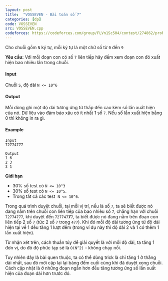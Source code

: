 ```yaml
---
layout: post
title:  "VOSSEVEN - Bài toán số 7"
categories: [dp]
code: VOSSEVEN
src: VOSSEVEN.cpp
codeforces: https://codeforces.com/group/FLVn1Sc504/contest/274862/problem/G
---
```



Cho chuỗi gồm `N` ký tự, mỗi ký tự là một chữ số từ `0` đến `9`

**Yêu cầu:** Với mỗi đoạn con có số `7` liên tiếp hãy đếm xem đoạn con đó xuất hiện bao nhiêu lần trong chuỗi.

#### Input

Chuỗi `S`, độ dài `N <= 10^6`

#### Output

Mỗi dòng ghi một độ dài tương ứng từ thấp đến cao kèm số lần xuất hiện của nó. Dữ liệu vào đảm bảo xâu có ít nhất 1 số `7`. Nếu số lần xuất hiện bằng 0 thì không in ra gì.

#### Example

```
Input
72774777

Output
1 6
2 3
3 1
```

**Giới hạn**

+ 30% số test có `N <= 10^3`
+ 30% số test có `N <= 10^5`.
+ Trong tất cả các test  `N <= 10^6`.

<!--more-->


Trong quá trình duyệt chuỗi, tại mỗi vị trí, nếu là số `7`, ta sẽ biết được nó đang nằm trên chuỗi con liên tiếp của bao nhiêu số `7`, chẳng hạn với chuỗi `72774777`, khi duyệt đến `727747`**7**`7`, ta biết được nó đang nằm trên đoạn con liên tiếp 2 số `7` (tức 2 số `7` trong `477`). Khi đó mỗi độ dài tương ứng từ độ dài hiện tại về 1 đều tăng 1 lượt đếm (trong ví dụ này thì độ dài 2 và 1 có thêm 1 lần xuất hiện).

Từ nhận xét trên, cách thuần túy để giải quyết là với mỗi độ dài, ta tăng 1 đơn vị, do đó độ phức tạp sẽ là `O(N^2)` - không chạy nổi.

Tuy nhiên đây là bài quen thuộc, ta có thể dùng trick là chỉ tăng 1 ở thằng dài nhất, sau đó mới cập lại lại bảng đếm cuối cùng khi đã duyệt xong chuỗi. Cách cập nhật là ở những đoạn ngắn hơn đều tăng tương ứng số lần xuất hiện của đoạn dài hơn trước đó.

